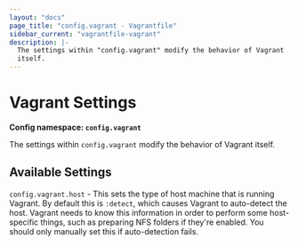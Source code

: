 ```yaml
---
layout: "docs"
page_title: "config.vagrant - Vagrantfile"
sidebar_current: "vagrantfile-vagrant"
description: |-
  The settings within "config.vagrant" modify the behavior of Vagrant
  itself.
---
```


# Vagrant Settings

**Config namespace: `config.vagrant`**

The settings within `config.vagrant` modify the behavior of Vagrant
itself.

## Available Settings

`config.vagrant.host` - This sets the type of host machine that is running
Vagrant. By default this is `:detect`, which causes Vagrant to auto-detect
the host. Vagrant needs to know this information in order to perform some
host-specific things, such as preparing NFS folders if they're enabled.
You should only manually set this if auto-detection fails.
